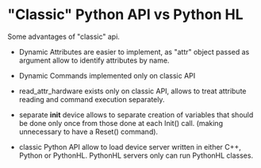 # "Classic" Python API vs Python HL

Some advantages of "classic" api.

 - Dynamic Attributes are easier to implement, as "attr" object 
passed as argument allow to identify attributes by name.

 - Dynamic Commands implemented only on classic API

 - read_attr_hardware exists only on classic API, allows to treat
attribute reading and command execution separately.

 - separate __init__ device allows to separate creation of variables
that should be done only once from those done at each Init() call. 
(making unnecessary to have a Reset() command).

 - classic Python API allow to load device server written in either
 C++, Python or PythonHL. PythonHL servers only can run PythonHL classes.
